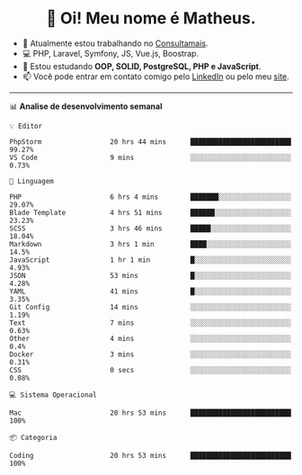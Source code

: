 <h1 align="center">👋 Oi! Meu nome é Matheus.</h1>

- 🔭  Atualmente estou trabalhando no [Consultamais](https://consultamais.com.br/).
- 💻  PHP, Laravel, Symfony, JS, Vue.js, Boostrap.
- 🌱  Estou estudando **OOP, SOLID, PostgreSQL, PHP e JavaScript**.
- 📫  Você pode entrar em contato comigo pelo [LinkedIn](https://www.linkedin.com/in/matheuscamargoxavier/) ou pelo meu [site](https://matheuscamargo.co).

-------

📊  **Analise de desenvolvimento semanal**
```text
💡 Editor

PhpStorm                 20 hrs 44 mins      █████████████████████████     99.27%
VS Code                  9 mins              ░░░░░░░░░░░░░░░░░░░░░░░░░      0.73%
```
```text
💬 Linguagem

PHP                      6 hrs 4 mins        ███████░░░░░░░░░░░░░░░░░░     29.07%
Blade Template           4 hrs 51 mins       ██████░░░░░░░░░░░░░░░░░░░     23.23%
SCSS                     3 hrs 46 mins       █████░░░░░░░░░░░░░░░░░░░░     18.04%
Markdown                 3 hrs 1 min         ████░░░░░░░░░░░░░░░░░░░░░      14.5%
JavaScript               1 hr 1 min          █░░░░░░░░░░░░░░░░░░░░░░░░      4.93%
JSON                     53 mins             █░░░░░░░░░░░░░░░░░░░░░░░░      4.28%
YAML                     41 mins             █░░░░░░░░░░░░░░░░░░░░░░░░      3.35%
Git Config               14 mins             ░░░░░░░░░░░░░░░░░░░░░░░░░      1.19%
Text                     7 mins              ░░░░░░░░░░░░░░░░░░░░░░░░░      0.63%
Other                    4 mins              ░░░░░░░░░░░░░░░░░░░░░░░░░       0.4%
Docker                   3 mins              ░░░░░░░░░░░░░░░░░░░░░░░░░      0.31%
CSS                      0 secs              ░░░░░░░░░░░░░░░░░░░░░░░░░      0.08%
```
```text
💻 Sistema Operacional

Mac                      20 hrs 53 mins      █████████████████████████       100%
```
```text
📦 Categoria

Coding                   20 hrs 53 mins      █████████████████████████       100%
```
